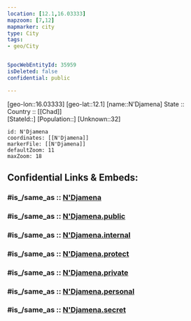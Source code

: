 ```yaml
---
location: [12.1,16.03333] 
mapzoom: [7,12] 
mapmarker: city 
type: City
tags:
- geo/City


SpocWebEntityId: 35959
isDeleted: false
confidential: public

---
```

[geo-lon::16.03333] 
[geo-lat::12.1] 
[name::N'Djamena] 
State ::  
Country :: [[Chad]]  
[StateId::] 
[Population::] 
[Unknown::32] 


```leaflet
id: N'Djamena
coordinates: [[N'Djamena]] 
markerFile: [[N'Djamena]] 
defaultZoom: 11 
maxZoom: 18
```


## Confidential Links & Embeds: 

### #is_/same_as :: [N'Djamena](/_Standards/Earth/Continent/Africa/Africa~Central/Chad/Regions~Chad/Chari-Baguirmi/City/N'Djamena.md) 

### #is_/same_as :: [N'Djamena.public](/_public/Earth/Continent/Africa/Africa~Central/Chad/Regions~Chad/Chari-Baguirmi/City/N'Djamena.public.md) 

### #is_/same_as :: [N'Djamena.internal](/_internal/Earth/Continent/Africa/Africa~Central/Chad/Regions~Chad/Chari-Baguirmi/City/N'Djamena.internal.md) 

### #is_/same_as :: [N'Djamena.protect](/_protect/Earth/Continent/Africa/Africa~Central/Chad/Regions~Chad/Chari-Baguirmi/City/N'Djamena.protect.md) 

### #is_/same_as :: [N'Djamena.private](/_private/Earth/Continent/Africa/Africa~Central/Chad/Regions~Chad/Chari-Baguirmi/City/N'Djamena.private.md) 

### #is_/same_as :: [N'Djamena.personal](/_personal/Earth/Continent/Africa/Africa~Central/Chad/Regions~Chad/Chari-Baguirmi/City/N'Djamena.personal.md) 

### #is_/same_as :: [N'Djamena.secret](/_secret/Earth/Continent/Africa/Africa~Central/Chad/Regions~Chad/Chari-Baguirmi/City/N'Djamena.secret.md)


